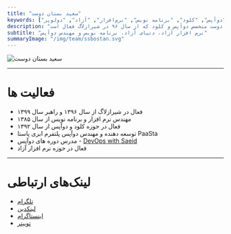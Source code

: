 ```yaml
---
title: "سعید بستان دوست"
keywords: ["بستان دوست", "دوآپس", "کلود", "برنامه نویس", "نرم‌افزار", "آزاد", "دولوپر"]
description: "سعید بستان دوست متخصص دوآپس و کلود که از سال ۹۶ در شیرازلاگ فعال است."
subtitle: "نرم افزار آزاد، دنیای آزاد، برنامه نویس و مهندس دوآپس"
summaryImage: "/img/team/ssbostan.svg"
---
```

![سعید بستان دوست](/img/team/ssbostan.svg)

---

# فعالیت ها
* فعال در شیرازلاگ از سال ۱۳۹۶ و راهبر سال ۱۳۹۹
* مهندس نرم افزار و برنامه نویس از سال ۱۳۸۵
* فعال در حوزه کلود و دوآپس از سال ۱۳۹۲
* توسعه دهنده و مهندس دوآپس پلتفرم ابری پاستا PaaSta
* مدرس دوره های دوآپس - [DevOps with Saeid](https://devops-with-saeid.com)
* فعال در حوزه نرم افزار آزاد

---

# لینک‌های ارتباطی
* [تلگرام](https://t.me/ssbostan)
* [لینکدین](https://linkedin.com/in/ssbostan) 
* [اینستاگرام](https://www.instagram.com/b9t.ir)
* [توییتر](https://twitter.com/b9t_ir)

